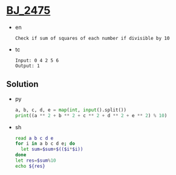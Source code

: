 # [BJ_2475](https://acmicpc.net/problem/2475)

* en

  ```en
  Check if sum of squares of each number if divisible by 10
  ```

* tc

  ```tc
  Input: 0 4 2 5 6
  Output: 1
  ```

## Solution

* py

  ```py
  a, b, c, d, e = map(int, input().split())
  print((a ** 2 + b ** 2 + c ** 2 + d ** 2 + e ** 2) % 10)
  ```

* sh

  ```sh
  read a b c d e
  for i in a b c d e; do
    let sum=$sum+$(($i*$i))
  done
  let res=$sum%10
  echo ${res}
  ```
